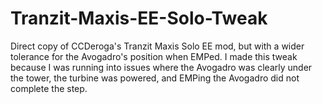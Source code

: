 # Tranzit-Maxis-EE-Solo-Tweak
Direct copy of CCDeroga's Tranzit Maxis Solo EE mod, but with a wider tolerance for the Avogadro's position when EMPed. I made this tweak because I was running into issues where the Avogadro was clearly under the tower, the turbine was powered, and EMPing the Avogadro did not complete the step. 
